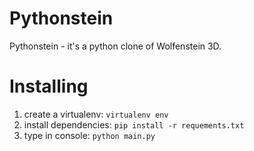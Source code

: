 # Pythonstein
Pythonstein - it's a python clone of Wolfenstein 3D.

# Installing
1. create a virtualenv: `virtualenv env`
2. install dependencies: `pip install -r requements.txt`
3. type in console: `python main.py`
